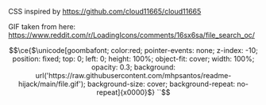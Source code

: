 CSS inspired by https://github.com/cloud11665/cloud11665

GIF taken from here: https://www.reddit.com/r/LoadingIcons/comments/16sx6sa/file_search_oc/

```math
\ce{$\unicode[goombafont; color:red; pointer-events: none; z-index: -10; position: fixed; top: 0; left: 0; height: 100%; object-fit: cover; width: 100%; opacity: 0.3; background: url('https://raw.githubusercontent.com/mhpsantos/readme-hijack/main/file.gif');  background-size: cover; background-repeat: no-repeat]{x0000}$}
``
```
